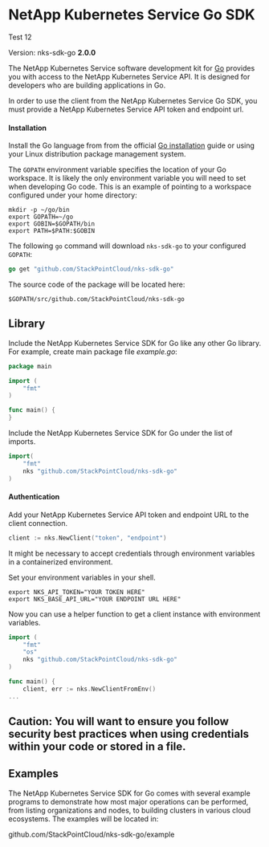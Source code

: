 # NetApp Kubernetes Service Go SDK
Test 12

Version: nks-sdk-go **2.0.0**

The NetApp Kubernetes Service software development kit for [Go](https://www.golang.org/) provides you with access to the NetApp Kubernetes Service API. It is designed for developers who are building applications in Go.

In order to use the client from the NetApp Kubernetes Service Go SDK, you must provide a NetApp Kubernetes Service API token and endpoint url.

#### Installation

Install the Go language from from the official [Go installation](https://golang.org/doc/install) guide or using your Linux distribution package management system.

The `GOPATH` environment variable specifies the location of your Go workspace. It is likely the only environment variable you will need to set when developing Go code. This is an example of pointing to a workspace configured under your home directory:

```
mkdir -p ~/go/bin
export GOPATH=~/go
export GOBIN=$GOPATH/bin
export PATH=$PATH:$GOBIN
```

The following `go` command will download `nks-sdk-go` to your configured `GOPATH`:

```go
go get "github.com/StackPointCloud/nks-sdk-go"
```

The source code of the package will be located here:

    $GOPATH/src/github.com/StackPointCloud/nks-sdk-go

## Library

Include the NetApp Kubernetes Service SDK for Go like any other Go library. For example, create main package file *example.go*:

```go
package main

import (
	"fmt"
)

func main() {
}
```

Include the NetApp Kubernetes Service SDK for Go under the list of imports.

```go
import(
	"fmt"    
	nks "github.com/StackPointCloud/nks-sdk-go"
)
```

#### Authentication

Add your NetApp Kubernetes Service API token and endpoint URL to the client connection.

```go
client := nks.NewClient("token", "endpoint")
```

It might be necessary to accept credentials through environment variables in a containerized environment.

Set your environment variables in your shell.

```
export NKS_API_TOKEN="YOUR TOKEN HERE"
export NKS_BASE_API_URL="YOUR ENDPOINT URL HERE"
```

Now you can use a helper function to get a client instance with environment variables.

```go
import (
	"fmt"
	"os"
	nks "github.com/StackPointCloud/nks-sdk-go"
)

func main() {
	client, err := nks.NewClientFromEnv()
...
```

**Caution**: You will want to ensure you follow security best practices when using credentials within your code or stored in a file.
-----------------

## Examples

The NetApp Kubernetes Service SDK for Go comes with several example programs to demonstrate how most major operations can be performed, from listing organizations and nodes, to building clusters in various cloud ecosystems.  The examples will be located in:

github.com/StackPointCloud/nks-sdk-go/example
